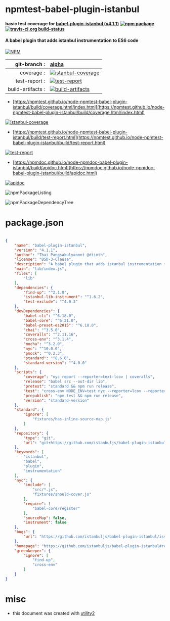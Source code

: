 # npmtest-babel-plugin-istanbul

#### basic test coverage for  [babel-plugin-istanbul (v4.1.1)](https://github.com/istanbuljs/babel-plugin-istanbul#readme)  [![npm package](https://img.shields.io/npm/v/npmtest-babel-plugin-istanbul.svg?style=flat-square)](https://www.npmjs.org/package/npmtest-babel-plugin-istanbul) [![travis-ci.org build-status](https://api.travis-ci.org/npmtest/node-npmtest-babel-plugin-istanbul.svg)](https://travis-ci.org/npmtest/node-npmtest-babel-plugin-istanbul)

#### A babel plugin that adds istanbul instrumentation to ES6 code

[![NPM](https://nodei.co/npm/babel-plugin-istanbul.png?downloads=true&downloadRank=true&stars=true)](https://www.npmjs.com/package/babel-plugin-istanbul)

| git-branch : | [alpha](https://github.com/npmtest/node-npmtest-babel-plugin-istanbul/tree/alpha)|
|--:|:--|
| coverage : | [![istanbul-coverage](https://npmtest.github.io/node-npmtest-babel-plugin-istanbul/build/coverage.badge.svg)](https://npmtest.github.io/node-npmtest-babel-plugin-istanbul/build/coverage.html/index.html)|
| test-report : | [![test-report](https://npmtest.github.io/node-npmtest-babel-plugin-istanbul/build/test-report.badge.svg)](https://npmtest.github.io/node-npmtest-babel-plugin-istanbul/build/test-report.html)|
| build-artifacts : | [![build-artifacts](https://npmtest.github.io/node-npmtest-babel-plugin-istanbul/glyphicons_144_folder_open.png)](https://github.com/npmtest/node-npmtest-babel-plugin-istanbul/tree/gh-pages/build)|

- [https://npmtest.github.io/node-npmtest-babel-plugin-istanbul/build/coverage.html/index.html](https://npmtest.github.io/node-npmtest-babel-plugin-istanbul/build/coverage.html/index.html)

[![istanbul-coverage](https://npmtest.github.io/node-npmtest-babel-plugin-istanbul/build/screenCapture.buildCi.browser.%252Ftmp%252Fbuild%252Fcoverage.lib.html.png)](https://npmtest.github.io/node-npmtest-babel-plugin-istanbul/build/coverage.html/index.html)

- [https://npmtest.github.io/node-npmtest-babel-plugin-istanbul/build/test-report.html](https://npmtest.github.io/node-npmtest-babel-plugin-istanbul/build/test-report.html)

[![test-report](https://npmtest.github.io/node-npmtest-babel-plugin-istanbul/build/screenCapture.buildCi.browser.%252Ftmp%252Fbuild%252Ftest-report.html.png)](https://npmtest.github.io/node-npmtest-babel-plugin-istanbul/build/test-report.html)

- [https://npmdoc.github.io/node-npmdoc-babel-plugin-istanbul/build/apidoc.html](https://npmdoc.github.io/node-npmdoc-babel-plugin-istanbul/build/apidoc.html)

[![apidoc](https://npmdoc.github.io/node-npmdoc-babel-plugin-istanbul/build/screenCapture.buildCi.browser.%252Ftmp%252Fbuild%252Fapidoc.html.png)](https://npmdoc.github.io/node-npmdoc-babel-plugin-istanbul/build/apidoc.html)

![npmPackageListing](https://npmtest.github.io/node-npmtest-babel-plugin-istanbul/build/screenCapture.npmPackageListing.svg)

![npmPackageDependencyTree](https://npmtest.github.io/node-npmtest-babel-plugin-istanbul/build/screenCapture.npmPackageDependencyTree.svg)



# package.json

```json

{
    "name": "babel-plugin-istanbul",
    "version": "4.1.1",
    "author": "Thai Pangsakulyanont @dtinth",
    "license": "BSD-3-Clause",
    "description": "A babel plugin that adds istanbul instrumentation to ES6 code",
    "main": "lib/index.js",
    "files": [
        "lib"
    ],
    "dependencies": {
        "find-up": "^2.1.0",
        "istanbul-lib-instrument": "^1.6.2",
        "test-exclude": "^4.0.3"
    },
    "devDependencies": {
        "babel-cli": "^6.18.0",
        "babel-core": "^6.21.0",
        "babel-preset-es2015": "^6.18.0",
        "chai": "^3.5.0",
        "coveralls": "^2.11.16",
        "cross-env": "^3.1.4",
        "mocha": "^3.2.0",
        "nyc": "^10.0.0",
        "pmock": "^0.2.3",
        "standard": "^8.6.0",
        "standard-version": "^4.0.0"
    },
    "scripts": {
        "coverage": "nyc report --reporter=text-lcov | coveralls",
        "release": "babel src --out-dir lib",
        "pretest": "standard && npm run release",
        "test": "cross-env NODE_ENV=test nyc --reporter=lcov --reporter=text mocha test/*.js",
        "prepublish": "npm test && npm run release",
        "version": "standard-version"
    },
    "standard": {
        "ignore": [
            "fixtures/has-inline-source-map.js"
        ]
    },
    "repository": {
        "type": "git",
        "url": "git+https://github.com/istanbuljs/babel-plugin-istanbul.git"
    },
    "keywords": [
        "istanbul",
        "babel",
        "plugin",
        "instrumentation"
    ],
    "nyc": {
        "include": [
            "src/*.js",
            "fixtures/should-cover.js"
        ],
        "require": [
            "babel-core/register"
        ],
        "sourceMap": false,
        "instrument": false
    },
    "bugs": {
        "url": "https://github.com/istanbuljs/babel-plugin-istanbul/issues"
    },
    "homepage": "https://github.com/istanbuljs/babel-plugin-istanbul#readme",
    "greenkeeper": {
        "ignore": [
            "find-up",
            "cross-env"
        ]
    }
}
```



# misc
- this document was created with [utility2](https://github.com/kaizhu256/node-utility2)
